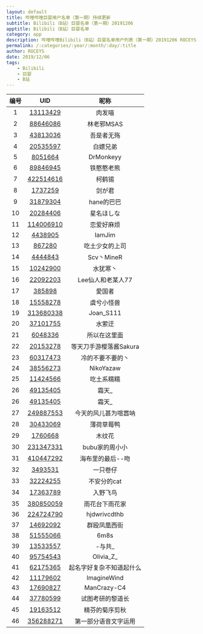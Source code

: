 ```yaml
---
layout: default
title: 哔哩哔哩巨婴用户名单（第一期）持续更新
subtitle: Bilibili（B站）巨婴名单（第一期）20191206
apptitle: Bilibili（B站）巨婴名单
category: app
description: 哔哩哔哩Bilibili（B站）巨婴名单用户列表（第一期）20191206 ROCEYS全栈CEO
permalink: /:categories/:year/:month/:day/:title
author: ROCEYS
date: 2019/12/06
tags:
    - Bilibili
    - 巨婴
    - B站
---
```


|  编号   | UID  |  昵称  |
|  :----:  | :----:  | :----:  |
| 1  | [13113429](https://space.bilibili.com/13113429)  |   肉发喵             |
| 2  | [88646086](https://space.bilibili.com/88646086 )   |   林老邪MSAS         |
| 3  | [43813036](https://space.bilibili.com/43813036 )   | 吾是者无殇         |
| 4  | [20535597](https://space.bilibili.com/20535597 )   | 白嫖兄弟           |
| 5  | [8051664 ](https://space.bilibili.com/8051664  )   | DrMonkeyy          |
| 6  | [89846945](https://space.bilibili.com/89846945 )   | 铁憨憨老熊        |
| 7  | [422514616](https://space.bilibili.com/422514616)  | 柯鹤锡            |
| 8  | [1737259  ](https://space.bilibili.com/1737259  )  | 剑が君            |
| 9  | [31879304 ](https://space.bilibili.com/31879304 )  | hane的巴巴        |
| 10 | [20284406 ](https://space.bilibili.com/20284406 )  | 星名ほしな        |
| 11 | [114006910](https://space.bilibili.com/114006910)  | 恋爱好麻烦        |
| 12 | [4438905	 ](https://space.bilibili.com/4438905  )  | IamJim            |
| 13 | [867280	 ](https://space.bilibili.com/867280   ) | 吃土少女的上司    |
| 14 | [4444843	 ](https://space.bilibili.com/4444843  ) | Scv丶MineR        |
| 15 | [10242900 ](https://space.bilibili.com/10242900 )  | 水犹寒丶          |
| 16 | [22092203 ](https://space.bilibili.com/22092203 )  | Lee仙人和老某人77 |
| 17 | [385898	 ](https://space.bilibili.com/385898   )  | 愛国者            |
| 18 | [15558278 ](https://space.bilibili.com/15558278 )  | 虞兮小怪兽        |
| 19 | [313680338](https://space.bilibili.com/313680338)  | Joan_S111
| 20 | [37101755](https://space.bilibili.com/37101755)    | 水萦迂 |
|  21  |  [6048336](https://space.bilibili.com/6048336)  |  所以在这里面  |
|  22  |  [20153278](https://space.bilibili.com/20153278)  |  等天刀手游樱落酱Sakura  |
|  23  |  [60317473](https://space.bilibili.com/60317473)  |  冷的不要不要的丶  |
|  24  |  [38556273](https://space.bilibili.com/38556273)  |  NikoYazaw  |
|  25  |  [11424566](https://space.bilibili.com/11424566)  |  吃土系糯糯  |
|  26  |  [49135405](https://space.bilibili.com/49135405)  |  霜天_  |
|  26  |  [49135405](https://space.bilibili.com/49135405)  |  霜天_  |
|  27  |  [249887553](https://space.bilibili.com/249887553)  |  今天的风儿甚为喧嚣呐  |
|  28  |  [30433069](https://space.bilibili.com/30433069)  |  薄荷草莓鸭  |
|  29  |  [1760668](https://space.bilibili.com/1760668)  |  木纹花  |
|  30  |  [231347331](https://space.bilibili.com/231347331)  |  bubu家的周小小  |
|  31  |  [410447292](https://space.bilibili.com/410447292)  |  海布里的最后--吻  |
|  32  |  [3493531](https://space.bilibili.com/3493531)  |  一只卷仔  |
|  33  |  [32224255](https://space.bilibili.com/32224255)  |  不安分的cat  |
|  34  |  [17363789](https://space.bilibili.com/17363789)  |  入野飞鸟  |
|  35  |  [380850059](https://space.bilibili.com/380850059)  |  雨花台下雨花家  |
|  36  |  [224724790](https://space.bilibili.com/224724790)  |  hjdwrivcdthb  |
|  37  |  [14692092](https://space.bilibili.com/14692092)  |  群殴凤凰西街  |
|  38  |  [51555066](https://space.bilibili.com/51555066)  |  6m8s  |
|  39  |  [13533557](https://space.bilibili.com/13533557)  |  -与共_  |
|  40  |  [95754543](https://space.bilibili.com/95754543)  |  Olivia_Z_  |
|  41  |  [62175365](https://space.bilibili.com/62175365)  |  起名字好复杂不知道起什么  |
|  42  |  [11179602](https://space.bilibili.com/11179602)  |  ImagineWind  |
|  43  |  [17690827](https://space.bilibili.com/17690827)  |  ManCrazy-C4  |
|  44  |  [37780599](https://space.bilibili.com/37780599)  |  试图考研的黎道长  |
|  45  |  [19163512](https://space.bilibili.com/19163512)  |  精芬的菊序剪秋  |
|  46  |  [356288271](https://space.bilibili.com/356288271)  |  第一部分语音文字运用  |


